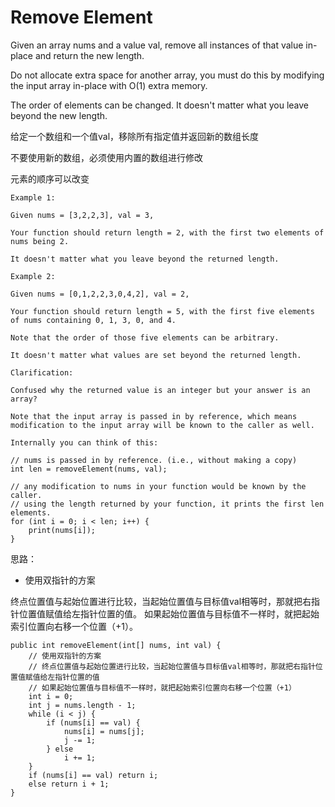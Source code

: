# Remove Element

Given an array nums and a value val, remove all instances of that value in-place and return the new length.

Do not allocate extra space for another array, you must do this by modifying the input array in-place with O(1) extra memory.

The order of elements can be changed. It doesn't matter what you leave beyond the new length.

给定一个数组和一个值val，移除所有指定值并返回新的数组长度

不要使用新的数组，必须使用内置的数组进行修改

元素的顺序可以改变
```
Example 1:

Given nums = [3,2,2,3], val = 3,

Your function should return length = 2, with the first two elements of nums being 2.

It doesn't matter what you leave beyond the returned length.
```

```
Example 2:

Given nums = [0,1,2,2,3,0,4,2], val = 2,

Your function should return length = 5, with the first five elements of nums containing 0, 1, 3, 0, and 4.

Note that the order of those five elements can be arbitrary.

It doesn't matter what values are set beyond the returned length.
```
```
Clarification:

Confused why the returned value is an integer but your answer is an array?

Note that the input array is passed in by reference, which means modification to the input array will be known to the caller as well.

Internally you can think of this:

// nums is passed in by reference. (i.e., without making a copy)
int len = removeElement(nums, val);

// any modification to nums in your function would be known by the caller.
// using the length returned by your function, it prints the first len elements.
for (int i = 0; i < len; i++) {
    print(nums[i]);
}
```

思路：
- 使用双指针的方案

终点位置值与起始位置进行比较，当起始位置值与目标值val相等时，那就把右指针位置值赋值给左指针位置的值。
如果起始位置值与目标值不一样时，就把起始索引位置向右移一个位置（+1）。

```$xslt
public int removeElement(int[] nums, int val) {
    // 使用双指针的方案
    // 终点位置值与起始位置进行比较，当起始位置值与目标值val相等时，那就把右指针位置值赋值给左指针位置的值
    // 如果起始位置值与目标值不一样时，就把起始索引位置向右移一个位置（+1）
    int i = 0;
    int j = nums.length - 1;
    while (i < j) {
        if (nums[i] == val) {
            nums[i] = nums[j];
            j -= 1;
        } else
            i += 1;
    }
    if (nums[i] == val) return i;
    else return i + 1;
}
```